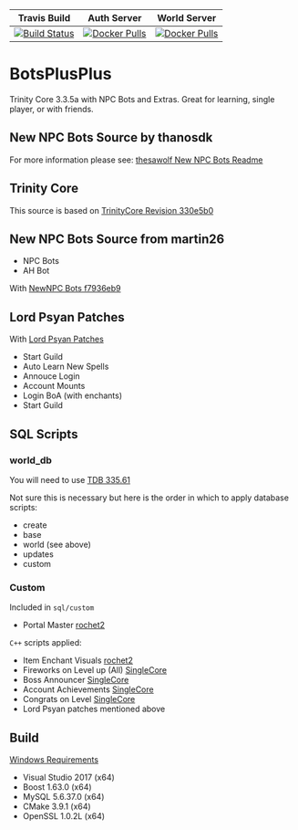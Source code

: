 |  Travis Build |  Auth Server |  World Server |
|  ------------ |  ----------- | ------------- |
| [![Build Status](https://travis-ci.org/timothystewart6/BotsPlusPlus.svg?branch=master)](https://travis-ci.org/timothystewart6/BotsPlusPlus) | [![Docker Pulls](https://img.shields.io/docker/pulls/timothystewart6/botsplusplus-authserver.svg)]()| [![Docker Pulls](https://img.shields.io/docker/pulls/timothystewart6/botsplusplus-worldserver.svg)]()
# BotsPlusPlus
Trinity Core 3.3.5a with NPC Bots and Extras. Great for learning, single player, or with friends.

## New NPC Bots Source by thanosdk

For more information please see: [thesawolf New NPC Bots Readme](https://github.com/thesawolf/TrinityCore/blob/TrinityCoreLegacy/README_Bots.md)

## Trinity Core

This source is based on [TrinityCore Revision 330e5b0](https://github.com/TrinityCore/TrinityCore/commit/330e5b0ebcc6753a355afc3824121c5eba1bf5bc)

## New NPC Bots Source from martin26

 * NPC Bots
 * AH Bot

With [NewNPC Bots f7936eb9](https://github.com/martin26/NewNPCBots/commit/f7936eb9ea332c45146c59810f7d0d6bd3313308)

## Lord Psyan Patches
With [Lord Psyan Patches](https://bitbucket.org/technotim/lordpsyan-patches)

* Start Guild
* Auto Learn New Spells
* Annouce Login
* Account Mounts
* Login BoA (with enchants)
* Start Guild

## SQL Scripts

### world_db
You will need to use [TDB 335.61](https://github.com/TrinityCore/TrinityCore/releases/tag/TDB335.61)

Not sure this is necessary but here is the order in which to apply database scripts:

* create
* base
* world (see above)
* updates
* custom

### Custom
Included in `sql/custom`

* Portal Master [rochet2](http://rochet2.github.io/Portal-Master.html)

`C++` scripts applied:
* Item Enchant Visuals [rochet2](http://rochet2.github.io/Item-Enchant-Visuals.html)
* Fireworks on Level up (All) [SingleCore](https://github.com/conan513/SingleCore_TC)
* Boss Announcer [SingleCore](https://github.com/conan513/SingleCore_TC)
* Account Achievements [SingleCore](https://github.com/conan513/SingleCore_TC)
* Congrats on Level [SingleCore](https://github.com/conan513/SingleCore_TC)
* Lord Psyan patches mentioned above

## Build
[Windows Requirements](https://trinitycore.atlassian.net/wiki/spaces/tc/pages/10977296/Windows+Requirements)
* Visual Studio 2017 (x64)
* Boost 1.63.0 (x64)
* MySQL 5.6.37.0 (x64)
* CMake 3.9.1 (x64)
* OpenSSL 1.0.2L (x64)



